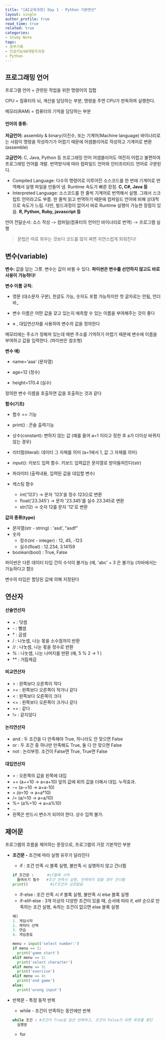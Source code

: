 ```yaml
---
title: "[AI교육과정] Day 1 - Python 기본연산"
layout: single
author_profile: true
read_time: true
related: true
categories:
- Study Note
tags:
- 공부기록
- 인공지능SW개발자과정
- Python
---
```


## 프로그래밍 언어

프로그램 언어 = 관련된 작업을 위한 명령어의 집합

CPU = 컴퓨터의 뇌, 계산을 담당하는 부분, 명령을 주면 CPU가 판독하여 실행한다. 

메모리(RAM) = 컴퓨터의 기억을 담당하는 부분



#### **언어의 종류:**

**저급언어:** assembly & binary(이진수, 또는 기계어/Machine language)
바이너리로는 사람이 명령을 작성하기가 어렵기 때문에 어셈블리어로 작성하고 기계어로 변환(assemble)

**고급언어:** C, Java, Python 등 프로그래밍 언어
어셈블리어도 여전히 어렵고 불편하여 프로그래밍 언어를 개발.
번역방식에 따라 컴파일드 언어와 인터프리티드 언어로 구분된다.

- Compiled Language: 다수의 명령어로 이루어진 소스코드를 한 번에 기계어로 번역해서 실행 파일을 만들어 냄. Runtime 속도가 빠른 장점. **C, C#, Java 등**
- Interpreted Language: 소스코드를 한 줄씩 기계어로 번역해서 실행. 그래서 스크립트 언어라고도 부름. 한 줄씩 읽고 번역하기 때문에 컴파일드 언어에 비해 상대적으로 속도가 느림. 다만, 빌드과정이 없어서 바로 Runtime 실행이 가능한 장점이 있음. **R, Python, Ruby, javascript 등**

언어 전달순서: 소스 작성 -> 컴파일(컴퓨터의 언어인 바이너리로 번역) -> 프로그램 실행

> 문법은 따로 외우는 것보다 코드를 많이 짜면 자연스럽게 외워진다!



## **변수(variable)**

**변수:** 값을 담는 그릇. 변수는 값이 바뀔 수 있다.
**파이썬은 변수를 선언하지 않고도 바로 사용이 가능하다!**



**변수 이름 규칙:**

- 영문 (대소문자 구분),  한글도 가능, 숫자도 포함 가능하지만 첫 글자로는 안됨, 언더바_
- 변수 이름은 어떤 값을 갖고 있는지 예측할 수 있는 이름을 부여해주는 것이 좋다

- **=** , 대입연산자를 사용하여 변수의 값을 정의한다

메모리에는 주소가 정해져 있는데 매번 주소를 기억하기 어렵기 때문에 변수에 이름을 부여하고 값을 입력한다. (파이썬은 참조형)



**변수 예)**

- name='aaa' (문자열)

- age=12 (정수)

- height=170.4 (실수)

정의한 변수 이름을 호출하면 값을 호출하는 것과 같다



**함수(기초)**

- 함수 == 기능

- print() : 콘솔 출력기능

- 상수(constant): 변하지 않는 값 (예를 들어 a=1 이라고 정한 후 a가 더이상 바뀌지 않는 경우)

- 리터럴(literal): 데이터 그 자체를 의미 (a=1에서 1, 값 그 자체를 의미)

- input(): 키보드 입력 함수. 키보드 입력값은 문자열로 받아들여진다(str)

- 파라미터 (출력내용, 입력된 값을 대입할 변수)

- 캐스팅 함수

  - int('123') → 문자 '123'을 정수 123으로 변환
  - float('23.345') → 문자 '23.345'를 실수 23.345로 변환
  - str(12) → 숫자 12를 문자 '12'로 변환

  

**값의 종류(type)**

- 문자열(str - string) : 'asd', "asdf"
- 숫자
  - 정수(int - integer) : 12, 45, -123
  - 실수(float) : 12.234, 3.14159
- boolean(bool) : True, False

파이썬은 다른 데이터 타입 간의 수식이 불가능 (예, 'abc' + 3 은 불가능 (자바에서는 가능하다고 함))

변수의 타입은 할당된 값에 의해 지정된다



## 연산자

#### **산술연산자**

- \+ : 덧셈
- \- : 뺄셈
- \* : 곱셈
- / : 나눗셈, 나눈 몫을 소수점까지 반환
- // : 나눗셈, 나눈 몫을 정수로 반환
- % : 나눗셈, 나눈 나머지를 반환 (예, 5 % 2 → 1 )
- ** : 거듭제곱

#### **비교연산자**

- \> : 왼쪽보다 오른쪽이 작다
- \>= : 왼쪽보다 오른쪽이 작거나 같다
- < : 왼쪽보다 오른쪽이 크다
- <= : 왼쪽보다 오른쪽이 크거나 같다
- == : 같다
- != : 같지않다

#### **논리연산자**

- and : 두 조건을 다 만족해야 True, 하나라도 안 맞으면 False
- or : 두 조건 중 하나만 만족해도 True, 둘 다 안 맞으면 False
- not : 논리부정. 조건이 False면 True,  True면 False

#### **대입연산자**

- = : 오른쪽의 값을 왼쪽에 대입
- += (a+=10 → a=a+10) 앞의 값에 뒤의 값을 더해서 대입. 누적효과.
- -= (a-=10 → a=a-10)
- *= (a*=10 → a=a*10)
- /= (a/=10 → a=a/10)
- %= (a%=10 → a=a%10)
- ...
- 왼쪽은 반드시 변수가 되어야 한다. 상수 입력 불가.



## **제어문**

프로그램의 흐름을 제어하는 문장으로, 프로그램의 가장 기본적인 부분

- **조건문 -** 조건에 따라 실행 유무가 달라진다

  - if : 조건 만족 시 블록 실행, 불만족 시 실행하지 않고 건너뜀

  ```python
  if 조건문 :      #if블록 시작
  	들여쓰기 필수   #조건 만족시 실행, 만족하지 않을 경우 건너뜀
  print()          #if조건과 상관없음
  ```

  - if-else : 조건 만족 시 if 블록 실행, 불만족 시 else 블록 실행
  - if-elif-else : 3개 이상의 다양한 조건이 있을 때, 순서에 따라 if, elif 순으로 만족하는 조건 실행, 속하는 조건이 없으면 else 블록 실행

  ```python
  예)
  1. 게임시작
  2. 캐릭터 선택
  3. 연습
  4. 게임종료
  
  menu = input('select number:')
  if menu == 1:
  	print('game start')
  elif menu == 2:
  	print('select character')
  elif menu == 3:
  	print('exercise')
  elif menu == 4:
  	print('end game')
  else:
  	print('wrong input')
  ```

- 반복문 - 특정 동작 반복

  - while - 조건이 만족하는 동안에만 반복

  ```python
  while 조건 : #조건이 True일 동안 반복하고, 조건이 False가 되면 루프를 중단
  	실행문
  ```

  - for
